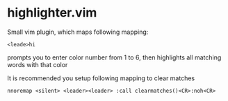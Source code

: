 # highlighter.vim

Small vim plugin, which maps following mapping:

```
<leade>hi
```
prompts you to enter color number from 1 to 6,
then highlights all matching words with that color

It is recommended you setup following mapping to clear matches
```
nnoremap <silent> <leader><leader> :call clearmatches()<CR>:noh<CR>
```
